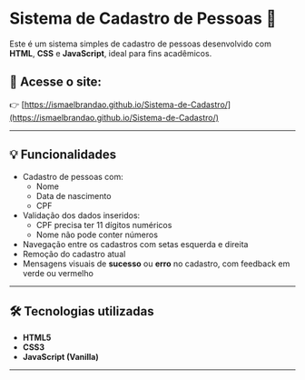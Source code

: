 # Sistema de Cadastro de Pessoas 🧾

Este é um sistema simples de cadastro de pessoas desenvolvido com **HTML**, **CSS** e **JavaScript**, ideal para fins acadêmicos.

## 🔗 Acesse o site:

👉 [https://ismaelbrandao.github.io/Sistema-de-Cadastro/](https://ismaelbrandao.github.io/Sistema-de-Cadastro/)

---

## 💡 Funcionalidades

- Cadastro de pessoas com:
  - Nome
  - Data de nascimento
  - CPF
- Validação dos dados inseridos:
  - CPF precisa ter 11 dígitos numéricos
  - Nome não pode conter números
- Navegação entre os cadastros com setas esquerda e direita
- Remoção do cadastro atual
- Mensagens visuais de **sucesso** ou **erro** no cadastro, com feedback em verde ou vermelho

---

## 🛠️ Tecnologias utilizadas

- **HTML5**
- **CSS3**
- **JavaScript (Vanilla)**

---
